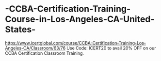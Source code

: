 # -CCBA-Certification-Training-Course-in-Los-Angeles-CA-United-States-
https://www.icertglobal.com/course/CCBA-Certification-Training-Los-Angeles-CA/Classroom/63/76           Use Code: ICERT20 to avail 20% OFF on our CCBA Certification Classroom Training.
